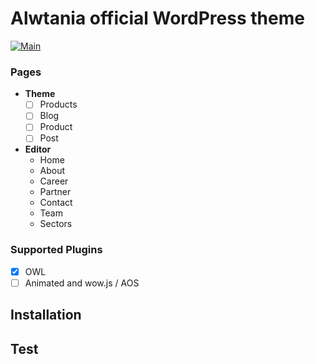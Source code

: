 # Alwtania official WordPress theme
[![Main](https://github.com/mohamed-ibrahem/watania-theme/actions/workflows/main.yml/badge.svg)](https://github.com/mohamed-ibrahem/watania-theme/actions/workflows/main.yml)

### Pages
- **Theme**
  - [ ] Products
  - [ ] Blog
  - [ ] Product
  - [ ] Post
- **Editor**
  - Home
  - About
  - Career
  - Partner
  - Contact
  - Team
  - Sectors

### Supported Plugins
- [x] OWL
- [ ] Animated and wow.js / AOS

## Installation

## Test
